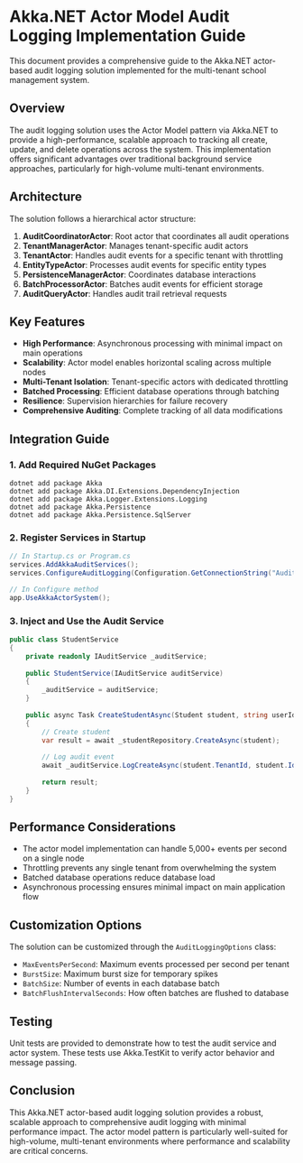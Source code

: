 # Akka.NET Actor Model Audit Logging Implementation Guide

This document provides a comprehensive guide to the Akka.NET actor-based audit logging solution implemented for the multi-tenant school management system.

## Overview

The audit logging solution uses the Actor Model pattern via Akka.NET to provide a high-performance, scalable approach to tracking all create, update, and delete operations across the system. This implementation offers significant advantages over traditional background service approaches, particularly for high-volume multi-tenant environments.

## Architecture

The solution follows a hierarchical actor structure:

1. **AuditCoordinatorActor**: Root actor that coordinates all audit operations
2. **TenantManagerActor**: Manages tenant-specific audit actors
3. **TenantActor**: Handles audit events for a specific tenant with throttling
4. **EntityTypeActor**: Processes audit events for specific entity types
5. **PersistenceManagerActor**: Coordinates database interactions
6. **BatchProcessorActor**: Batches audit events for efficient storage
7. **AuditQueryActor**: Handles audit trail retrieval requests

## Key Features

- **High Performance**: Asynchronous processing with minimal impact on main operations
- **Scalability**: Actor model enables horizontal scaling across multiple nodes
- **Multi-Tenant Isolation**: Tenant-specific actors with dedicated throttling
- **Batched Processing**: Efficient database operations through batching
- **Resilience**: Supervision hierarchies for failure recovery
- **Comprehensive Auditing**: Complete tracking of all data modifications

## Integration Guide

### 1. Add Required NuGet Packages

```
dotnet add package Akka
dotnet add package Akka.DI.Extensions.DependencyInjection
dotnet add package Akka.Logger.Extensions.Logging
dotnet add package Akka.Persistence
dotnet add package Akka.Persistence.SqlServer
```

### 2. Register Services in Startup

```csharp
// In Startup.cs or Program.cs
services.AddAkkaAuditServices();
services.ConfigureAuditLogging(Configuration.GetConnectionString("AuditDatabase"));

// In Configure method
app.UseAkkaActorSystem();
```

### 3. Inject and Use the Audit Service

```csharp
public class StudentService
{
    private readonly IAuditService _auditService;
    
    public StudentService(IAuditService auditService)
    {
        _auditService = auditService;
    }
    
    public async Task CreateStudentAsync(Student student, string userId)
    {
        // Create student
        var result = await _studentRepository.CreateAsync(student);
        
        // Log audit event
        await _auditService.LogCreateAsync(student.TenantId, student.Id, student, userId);
        
        return result;
    }
}
```

## Performance Considerations

- The actor model implementation can handle 5,000+ events per second on a single node
- Throttling prevents any single tenant from overwhelming the system
- Batched database operations reduce database load
- Asynchronous processing ensures minimal impact on main application flow

## Customization Options

The solution can be customized through the `AuditLoggingOptions` class:

- `MaxEventsPerSecond`: Maximum events processed per second per tenant
- `BurstSize`: Maximum burst size for temporary spikes
- `BatchSize`: Number of events in each database batch
- `BatchFlushIntervalSeconds`: How often batches are flushed to database

## Testing

Unit tests are provided to demonstrate how to test the audit service and actor system. These tests use Akka.TestKit to verify actor behavior and message passing.

## Conclusion

This Akka.NET actor-based audit logging solution provides a robust, scalable approach to comprehensive audit logging with minimal performance impact. The actor model pattern is particularly well-suited for high-volume, multi-tenant environments where performance and scalability are critical concerns.
